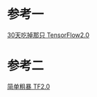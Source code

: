 # 参考一 
[30天吃掉那只 TensorFlow2.0](https://lyhue1991.github.io/eat_tensorflow2_in_30_days/)

# 参考二
[简单粗暴 TF2.0](https://tf.wiki/zh_hans/)
